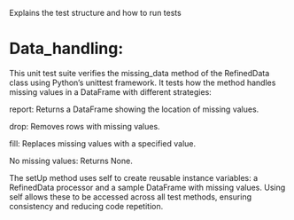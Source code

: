 Explains the test structure and how to run tests

# Data_handling:

This unit test suite verifies the missing_data method of the RefinedData class using Python’s unittest framework. It tests how the method handles missing values in a DataFrame with different strategies:

report: Returns a DataFrame showing the location of missing values.

drop: Removes rows with missing values.

fill: Replaces missing values with a specified value.

No missing values: Returns None.

The setUp method uses self to create reusable instance variables: a RefinedData processor and a sample DataFrame with missing values. Using self allows these to be accessed across all test methods, ensuring consistency and reducing code repetition.